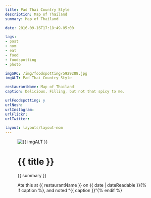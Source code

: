 ```yaml
---
title: Pad Thai Country Style
description: Map of Thailand
summary: Map of Thailand

date: 2016-09-16T17:18:49-05:00

tags:
- post
- nom
- eat
- food
- foodspotting
- photo

imgSRC: /img/foodspotting/5929288.jpg
imgALT: Pad Thai Country Style

restaurantName: Map of Thailand
caption: Delicious. Filling, but not that spicy to me.

urlFoodspotting: y
urlNosh: 
urlInstagram: 
urlFlickr:
urlTwitter: 

layout: layouts/layout-nom
---
```

<figure class="nom">
	<img class="u-photo img-border" src="{{ imgSRC }}" alt="{{ imgALT }}">
	<figcaption>
		<h1 class="title p-name">{{ title }}</h1>
		<p class="summary">{{ summary }}</p>
		<p>Ate this at {{ restaurantName }} on <time class="dt-published" datetime="{{ date | dateIso }}">{{ date | dateReadable }}</time>{% if caption %}, and noted <q class="">{{ caption }}</q>{% endif %}
	</figcaption>
</figure>